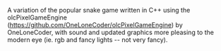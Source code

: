 A variation of the popular snake game written in C++ using the olcPixelGameEngine (https://github.com/OneLoneCoder/olcPixelGameEngine) by OneLoneCoder, with sound and updated graphics more pleasing to the modern eye (ie. rgb and fancy lights -- not very fancy).
